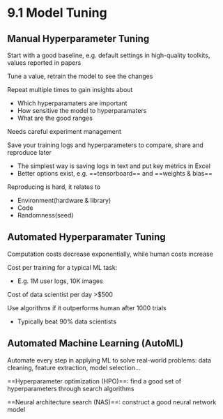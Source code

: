 # 9.1 Model Tuning

## Manual Hyperparameter Tuning

Start with a good baseline, e.g. default settings in high-quality toolkits, values reported in papers

Tune a value, retrain the model to see the changes

Repeat multiple times to gain insights about

- Which hyperparamaters are important 
- How sensitive the model to hyperparamaters
- What are the good ranges

Needs careful experiment management

Save your training logs and hyperparameters to compare, share and reproduce later

- The simplest way is saving logs in text and put key metrics in Excel
- Better options exist, e.g. ==tensorboard== and ==weights & bias==

Reproducing is hard, it relates to

- Environment(hardware & library)
- Code
- Randomness(seed)

## Automated Hyperparamater Tuning

Computation costs decrease exponentially, while human costs increase

Cost per training for a typical ML task:

- E.g. 1M user logs, 10K images

Cost of data scientist per day >$500

Use algorithms if it outperforms human after 1000 trials

- Typically beat 90% data scientists

## Automated Machine Learning (AutoML)

Automate every step in applying ML to solve real-world problems: data cleaning, feature extraction, model selection...

==Hyperparameter optimization (HPO)==: find a good set of hyperparameters through search algorithms

==Neural architecture search (NAS)==: construct a good neural network model